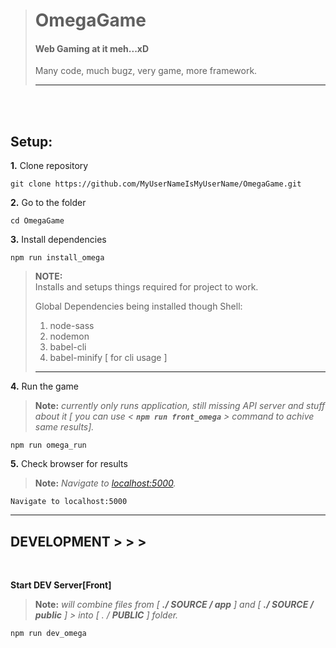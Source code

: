 ># OmegaGame
>#### Web Gaming at it meh...xD
>Many code, much bugz, very game, more framework.
>
>---
<br><br>
## Setup:
__1.__ Clone repository

    git clone https://github.com/MyUserNameIsMyUserName/OmegaGame.git

__2.__ Go to the folder

    cd OmegaGame

__3.__ Install dependencies

    npm run install_omega
>__NOTE:__  
>Installs and setups things required for project to work.
>
>Global Dependencies being installed though Shell:  
>1. node-sass
>2. nodemon
>3. babel-cli
>4. babel-minify [ for cli usage ]
>---

__4.__ Run the game  
>__Note:__ _currently only runs application, still missing API server and stuff about it [ you can use < __`npm run front_omega`__ > command to achive same results]._

    npm run omega_run

__5.__ Check browser for results 
>__Note:__ _Navigate to [localhost:5000](http://localhost:5000)._

    Navigate to localhost:5000

---
## DEVELOPMENT > > >

<br>

__Start DEV Server[Front]__
>
>__Note:__ _will combine files from [ __./ SOURCE / app__ ] and [ __./ SOURCE / public__ ] > into [ . / __PUBLIC__ ] folder._
> 

    npm run dev_omega


